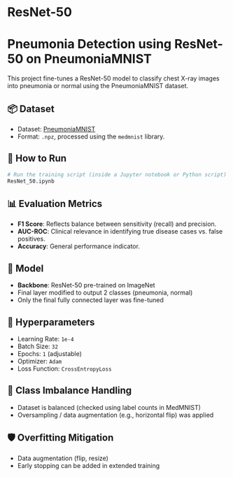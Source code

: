 # ResNet-50
# Pneumonia Detection using ResNet-50 on PneumoniaMNIST

This project fine-tunes a ResNet-50 model to classify chest X-ray images into pneumonia or normal using the PneumoniaMNIST dataset.

## 📦 Dataset
- Dataset: [PneumoniaMNIST](https://www.kaggle.com/datasets/rijulshr/pneumoniamnist/data)
- Format: `.npz`, processed using the `medmnist` library.

## 🚀 How to Run

```bash
# Run the training script (inside a Jupyter notebook or Python script)
ResNet_50.ipynb
```

## 📊 Evaluation Metrics
- **F1 Score**: Reflects balance between sensitivity (recall) and precision.
- **AUC-ROC**: Clinical relevance in identifying true disease cases vs. false positives.
- **Accuracy**: General performance indicator.

## 🧠 Model
- **Backbone**: ResNet-50 pre-trained on ImageNet
- Final layer modified to output 2 classes (pneumonia, normal)
- Only the final fully connected layer was fine-tuned

## 🧪 Hyperparameters
- Learning Rate: `1e-4`
- Batch Size: `32`
- Epochs: `1` (adjustable)
- Optimizer: `Adam`
- Loss Function: `CrossEntropyLoss`

## 🔐 Class Imbalance Handling
- Dataset is balanced (checked using label counts in MedMNIST)
- Oversampling / data augmentation (e.g., horizontal flip) was applied

## 🛡️ Overfitting Mitigation
- Data augmentation (flip, resize)
- Early stopping can be added in extended training

